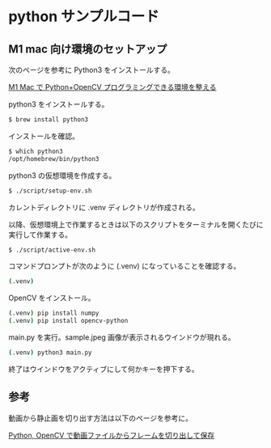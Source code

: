 # python サンプルコード

## M1 mac 向け環境のセットアップ

次のページを参考に Python3 をインストールする。

[M1 Mac で Python+OpenCV プログラミングできる環境を整える](https://qiita.com/uranishi/items/fba7e51a99d260a133cc)

python3 をインストールする。

```bash
$ brew install python3
```

インストールを確認。

```bash
$ which python3
/opt/homebrew/bin/python3
```

python3 の仮想環境を作成する。

```bash
$ ./script/setup-env.sh
```

カレントディレクトリに .venv ディレクトリが作成される。

以降、仮想環境上で作業するときは以下のスクリプトをターミナルを開くたびに実行して作業する。

```bash
$ ./script/active-env.sh
```

コマンドプロンプトが次のように (.venv) になっていることを確認する。

```bash
(.venv)
```

OpenCV をインストール。

```bash
(.venv) pip install numpy
(.venv) pip install opencv-python
```

main.py を実行。sample.jpeg 画像が表示されるウインドウが現れる。

```bash
(.venv) python3 main.py
```

終了はウインドウをアクティブにして何かキーを押下する。

## 参考

動画から静止画を切り出す方法は以下のページを参考に。

[Python, OpenCV で動画ファイルからフレームを切り出して保存](https://note.nkmk.me/python-opencv-video-to-still-image/)
